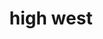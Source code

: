 ---
layout: default
title: high west
desc: "Discover the resorts that skiers and riders are most passionate about in North America."
section_id: family
resions: high-west
---